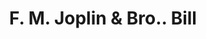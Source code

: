---
doi: 10.7916/D8R22CBB
date_other: '1880'
date_other_textual: 1880-1889
form: printed ephemera
genre:
- Invoices
name:
- F. M. Joplin & Bro.
object_in_context_url: https://biggert.cul.columbia.edu/items/view/ave_biggert_00309
subject_hierarchical_geographic:
- Elizabethtown, Kentucky, United States
subject_name:
- F. M. Joplin & Bro.
title: F. M. Joplin & Bro.. Bill
sort_title: F. M. Joplin & Bro.. Bill
call_number: ave_biggert_00309
coordinates:
- 37.7,-85.86666666666666
pid: ave_biggert_00309
identifiers: ave_biggert_00309
thumbnail: https://derivativo-1.library.columbia.edu/iiif/2/ldpd:344238/full/!256,256/0/native.jpg
permalink: "/biggert/ave_biggert_00309/"
layout: iiif-image-page
---